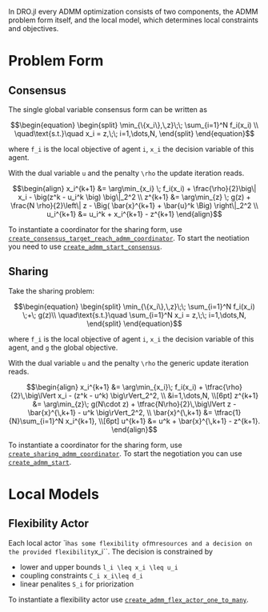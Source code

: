 In DRO.jl every ADMM optimization consists of two components, the ADMM problem form itself, and the local model, which determines local constraints and objectives.

# Problem Form

## Consensus

The single global variable consensus form can be written as

```math
\begin{equation}
\begin{split}
\min_{\{x_i\},\,z}\;\; \sum_{i=1}^N f_i(x_i) \\
\quad\text{s.t.}\quad x_i = z,\;\; i=1,\dots,N,
\end{split}
\end{equation}
```

where ``f_i`` is the local objective of agent ``i``, ``x_i`` the decision variable of this agent.

With the dual variable ``u`` and the penalty ``\rho`` the update iteration reads.

```math
\begin{align}
x_i^{k+1} 
&= \arg\min_{x_i} \;
f_i(x_i) 
+ \frac{\rho}{2}\big\| x_i - \big(z^k - u_i^k \big) \big\|_2^2
\\
z^{k+1} 
&= \arg\min_{z} \;
g(z) + \frac{N \rho}{2}\left\| 
z - \Big( \bar{x}^{k+1} + \bar{u}^k \Big) 
\right\|_2^2 \\
u_i^{k+1} 
&= u_i^k + x_i^{k+1} - z^{k+1}
\end{align}
```

To instantiate a coordinator for the sharing form, use [`create_consensus_target_reach_admm_coordinator`](@ref). To start the neotiation you need to use [`create_admm_start_consensus`](@ref).


## Sharing

Take the sharing problem:

```math
\begin{equation}
\begin{split}
\min_{\{x_i\},\,z}\;\; \sum_{i=1}^N f_i(x_i) \;+\; g(z)\\
\quad\text{s.t.}\quad \sum_{i=1}^N x_i = z,\;\; i=1,\dots,N,
\end{split}
\end{equation}
```

where ``f_i`` is the local objective of agent ``i``, ``x_i`` the decision variable of this agent, and ``g`` the global objective.

With the dual variable ``u`` and the penalty ``\rho`` the generic update iteration reads.

```math
\begin{align}
x_i^{k+1} 
  &= \arg\min_{x_i}\;
     f_i(x_i) + \tfrac{\rho}{2}\,\big\lVert x_i - (z^k - u^k) \big\rVert_2^2,
    \\
     &i=1,\dots,N, 
     \\[6pt]
z^{k+1} 
  &= \arg\min_{z}\;
     g(N\cdot z) + \tfrac{N\rho}{2}\,\big\lVert z - \bar{x}^{\,k+1} - u^k \big\rVert_2^2,
     \\
\bar{x}^{\,k+1} 
  &= \tfrac{1}{N}\sum_{i=1}^N x_i^{k+1},
     \\[6pt]
u^{k+1} 
  &= u^k + \bar{x}^{\,k+1} - z^{k+1}. 
     
\end{align}
```

To instantiate a coordinator for the sharing form, use [`create_sharing_admm_coordinator`](@ref). To start the negotiation you can use [`create_admm_start`](@ref).

# Local Models

## Flexibility Actor

Each local actor `ì`` has some flexibility of ``m`` resources and a decision on the provided flexibility ``x_i``. The decision is constrained by
* lower and upper bounds ``l_i \leq x_i \leq u_i``
* coupling constraints ``C_i x_i\leq d_i``
* linear penalites ``S_i`` for priorization

To instantiate a flexibility actor use [`create_admm_flex_actor_one_to_many`](@ref).